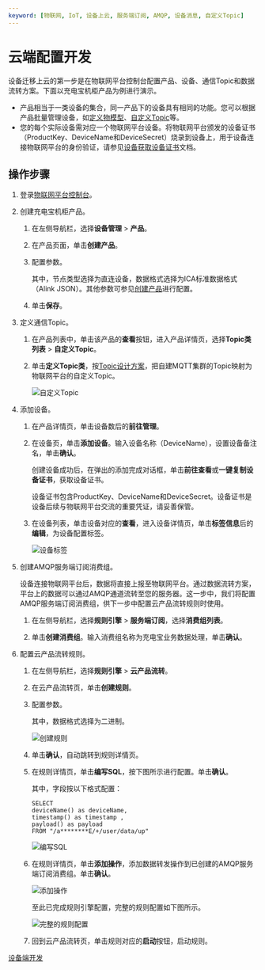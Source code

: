 ```yaml
---
keyword: [物联网, IoT, 设备上云, 服务端订阅, AMQP, 设备消息, 自定义Topic]
---
```


# 云端配置开发

设备迁移上云的第一步是在物联网平台控制台配置产品、设备、通信Topic和数据流转方案。下面以充电宝机柜产品为例进行演示。

-   产品相当于一类设备的集合，同一产品下的设备具有相同的功能。您可以根据产品批量管理设备，如[定义物模型](/cn.zh-CN/设备管理/物模型/单个添加物模型.md)、[自定义Topic](/cn.zh-CN/设备接入/消息通信Topic/自定义Topic.md)等。
-   您的每个实际设备需对应一个物联网平台设备。将物联网平台颁发的设备证书（ProductKey、DeviceName和DeviceSecret）烧录到设备上，用于设备连接物联网平台的身份验证，请参见[设备获取设备证书](/cn.zh-CN/设备接入/设备获取设备证书/概述.md)文档。

## 操作步骤

1.  登录[物联网平台控制台](http://iot.console.aliyun.com/)。

2.  创建充电宝机柜产品。

    1.  在左侧导航栏，选择**设备管理** \> **产品**。

    2.  在产品页面，单击**创建产品**。

    3.  配置参数。

        其中，节点类型选择为直连设备，数据格式选择为ICA标准数据格式（Alink JSON）。其他参数可参见[创建产品](/cn.zh-CN/设备接入/创建产品.md)进行配置。

    4.  单击**保存**。

3.  定义通信Topic。

    1.  在产品列表中，单击该产品的**查看**按钮，进入产品详情页，选择**Topic类列表** \> **自定义Topic**。

    2.  单击**定义Topic类**，按[Topic设计方案](/cn.zh-CN/设备迁移上云解决方案/概述.md)，把自建MQTT集群的Topic映射为物联网平台的自定义Topic。

        ![自定义Topic](https://static-aliyun-doc.oss-cn-hangzhou.aliyuncs.com/assets/img/zh-CN/4908649951/p101644.png)

4.  添加设备。

    1.  在产品详情页，单击设备数后的**前往管理**。

    2.  在设备页，单击**添加设备**。输入设备名称（DeviceName），设置设备备注名，单击**确认**。

        创建设备成功后，在弹出的添加完成对话框，单击**前往查看**或**一键复制设备证书**，获取设备证书。

        设备证书包含ProductKey、DeviceName和DeviceSecret。设备证书是设备后续与物联网平台交流的重要凭证，请妥善保管。

    3.  在设备列表，单击设备对应的**查看**，进入设备详情页，单击**标签信息**后的**编辑**，为设备配置标签。

        ![设备标签](https://static-aliyun-doc.oss-cn-hangzhou.aliyuncs.com/assets/img/zh-CN/4908649951/p110057.png)

5.  创建AMQP服务端订阅消费组。

    设备连接物联网平台后，数据将直接上报至物联网平台。通过数据流转方案，平台上的数据可以通过AMQP通道流转至您的服务器。这一步中，我们将配置AMQP服务端订阅消费组，供下一步中配置云产品流转规则时使用。

    1.  在左侧导航栏，选择**规则引擎** \> **服务端订阅**，选择**消费组列表**。

    2.  单击**创建消费组**。输入消费组名称为充电宝业务数据处理，单击**确认**。

6.  配置云产品流转规则。

    1.  在左侧导航栏，选择**规则引擎** \> **云产品流转**。

    2.  在云产品流转页，单击**创建规则**。

    3.  配置参数。

        其中，数据格式选择为二进制。

        ![创建规则](https://static-aliyun-doc.oss-cn-hangzhou.aliyuncs.com/assets/img/zh-CN/4908649951/p110088.png)

    4.  单击**确认**，自动跳转到规则详情页。

    5.  在规则详情页，单击**编写SQL**，按下图所示进行配置。单击**确认**。

        其中，字段按以下格式配置：

        ```
        SELECT 
        deviceName() as deviceName,
        timestamp() as timestamp ,
        payload() as payload 
        FROM "/a********E/+/user/data/up"
        ```

        ![编写SQL](https://static-aliyun-doc.oss-cn-hangzhou.aliyuncs.com/assets/img/zh-CN/4908649951/p101792.png)

    6.  在规则详情页，单击**添加操作**，添加数据转发操作到已创建的AMQP服务端订阅消费组。单击**确认**。

        ![添加操作](https://static-aliyun-doc.oss-cn-hangzhou.aliyuncs.com/assets/img/zh-CN/1908649951/p162262.png)

        至此已完成规则引擎配置，完整的规则配置如下图所示。

        ![完整的规则配置](https://static-aliyun-doc.oss-cn-hangzhou.aliyuncs.com/assets/img/zh-CN/4908649951/p101796.png)

    7.  回到云产品流转页，单击规则对应的**启动**按钮，启动规则。


[设备端开发](/cn.zh-CN/设备迁移上云解决方案/设备端开发.md)

